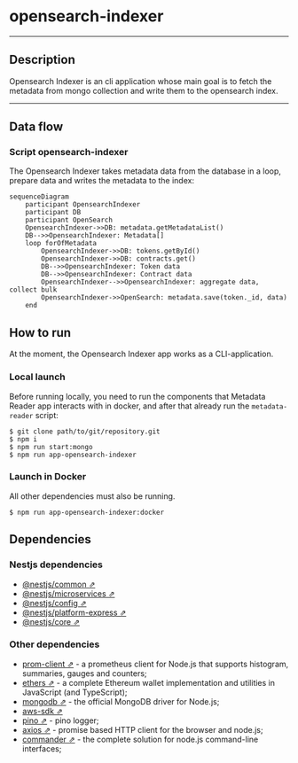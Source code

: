 # opensearch-indexer
***
## Description

Opensearch Indexer is an cli application whose main goal is to fetch the metadata from mongo collection and write them to the opensearch index.


***
## Data flow
### Script opensearch-indexer
The Opensearch Indexer takes metadata data from the database in a loop, prepare data and writes the metadata to the index:
```mermaid
sequenceDiagram
    participant OpensearchIndexer
    participant DB
    participant OpenSearch
    OpensearchIndexer->>DB: metadata.getMetadataList()
    DB-->>OpensearchIndexer: Metadata[]
    loop forOfMetadata
        OpensearchIndexer->>DB: tokens.getById()
        OpensearchIndexer->>DB: contracts.get()
        DB-->>OpensearchIndexer: Token data
        DB-->>OpensearchIndexer: Contract data
        OpensearchIndexer-->>OpensearchIndexer: aggregate data, collect bulk
        OpensearchIndexer->>OpenSearch: metadata.save(token._id, data)
    end
```
## How to run

At the moment, the Opensearch Indexer app works as a CLI-application.

### Local launch

Before running locally, you need to run the components that Metadata Reader app interacts with in docker, and after that already run the `metadata-reader` script:
```shell
$ git clone path/to/git/repository.git
$ npm i
$ npm run start:mongo
$ npm run app-opensearch-indexer
```

###  Launch in Docker
All other dependencies must also be running.
```shell
$ npm run app-opensearch-indexer:docker
```
## Dependencies

### Nestjs dependencies
- [@nestjs/common ⇗](https://www.npmjs.com/package/@nestjs/common)
- [@nestjs/microservices ⇗](https://www.npmjs.com/package/@nestjs/microservices)
- [@nestjs/config ⇗](https://www.npmjs.com/package/@nestjs/config)
- [@nestjs/platform-express ⇗](https://www.npmjs.com/package/@nestjs/platform-express)
- [@nestjs/core ⇗](https://www.npmjs.com/package/@nestjs/platform-express)

### Other dependencies
- [prom-client ⇗](https://www.npmjs.com/package/prom-client) - a prometheus client for Node.js that supports histogram, summaries, gauges and counters;
- [ethers ⇗](https://www.npmjs.com/package/ethers) - a complete Ethereum wallet implementation and utilities in JavaScript (and TypeScript);
- [mongodb ⇗](https://www.npmjs.com/package/mongodb) - the official MongoDB driver for Node.js;
- [aws-sdk ⇗](https://www.npmjs.com/package/aws-sdk)
- [pino ⇗](https://www.npmjs.com/package/pino) - pino logger;
- [axios ⇗](https://www.npmjs.com/package/axios) - promise based HTTP client for the browser and node.js;
- [commander ⇗](https://www.npmjs.com/package/commander) - the complete solution for node.js command-line interfaces;

